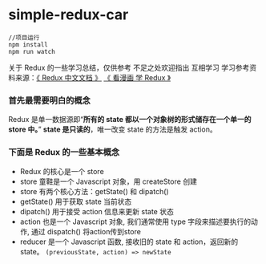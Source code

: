 # simple-redux-car

```
//项目运行
npm install
npm run watch
```

关于 Redux 的一些学习总结，仅供参考 不足之处欢迎指出 互相学习
学习参考资料来源：[《 Redux 中文文档 》][1] [《 看漫画 学 Redux 》][2]

### 首先最需要明白的概念
Redux 是单一数据源即“**所有的 state 都以一个对象树的形式储存在一个单一的 store 中。**”
**state 是只读的**，唯一改变 state 的方法是触发 action。

### 下面是 Redux 的一些基本概念
 - Redux 的核心是一个 store
 - store 童鞋是一个 Javascript 对象，用 createStore 创建
 - store 有两个核心方法：getState() 和 dipatch()
 - getState() 用于获取 state 当前状态
 - dipatch() 用于接受 action 信息来更新 state 状态
 - action 也是一个 Javascript 对象, 我们通常使用 type 字段来描述要执行的动作, 通过 dispatch() 将action传到store
 - reducer 是一个 Javascript 函数, 接收旧的 state 和 action，返回新的 state。
`(previousState, action) => newState`


  [1]: http://cn.redux.js.org/
  [2]: https://github.com/jasonslyvia/a-cartoon-intro-to-redux-cn